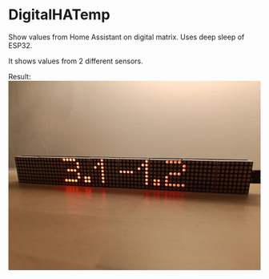 # DigitalHATemp

Show values from Home Assistant on digital matrix.
Uses deep sleep of ESP32.

It shows values from 2 different sensors.

Result:
![Nice matrix :)](docs/imgs/matrix-display.png?raw=true "Matrix display")
